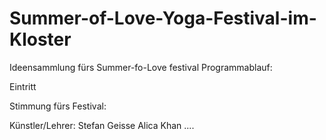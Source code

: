 # Summer-of-Love-Yoga-Festival-im-Kloster
Ideensammlung fürs Summer-fo-Love festival
Programmablauf:




Eintritt



Stimmung fürs Festival:



Künstler/Lehrer:
Stefan Geisse
Alica Khan
....
